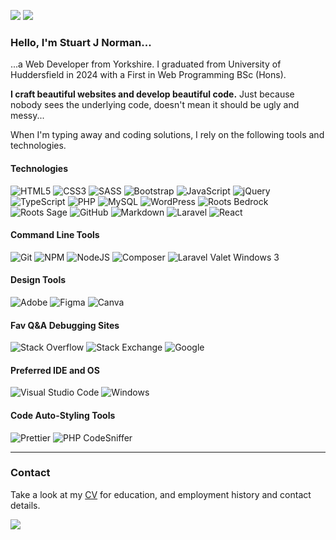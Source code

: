 <!--
**yCodeTech/yCodeTech** is a ✨ _special_ ✨ repository because its `README.md` (this file) appears on your GitHub profile.

Here are some ideas to get you started:

- 🔭 I’m currently working on ...
- 🌱 I’m currently learning ...
- 👯 I’m looking to collaborate on ...
- 🤔 I’m looking for help with ...
- 💬 Ask me about ...
- 📫 How to reach me: ...
- 😄 Pronouns: ...
- ⚡ Fun fact: ...
-->

![](https://komarev.com/ghpvc/?username=ycodetech&color=f75353&style=for-the-badge)
<img src="https://t4.ftcdn.net/jpg/04/19/26/97/360_F_419269782_9LsP3TQndMVnZ2j3ZhTPhMjaqQpFAth9.jpg">

### Hello, I'm Stuart J Norman...

...a Web Developer from Yorkshire. I graduated from University of Huddersfield in 2024 with a First in Web Programming BSc (Hons).

**I craft beautiful websites and develop beautiful code.** Just because nobody sees the underlying code, doesn't mean it should be ugly and messy...

When I'm typing away and coding solutions, I rely on the following tools and technologies.


#### Technologies
<!-- Badges documented by https://github.com/Ileriayo/markdown-badges -->
![HTML5](https://img.shields.io/badge/html5-%23E34F26.svg?style=for-the-badge&logo=html5&logoColor=white)
![CSS3](https://img.shields.io/badge/css3-%231572B6.svg?style=for-the-badge&logo=css3&logoColor=white)
![SASS](https://img.shields.io/badge/SASS-hotpink.svg?style=for-the-badge&logo=SASS&logoColor=white)
![Bootstrap](https://img.shields.io/badge/bootstrap-%238511FA.svg?style=for-the-badge&logo=bootstrap&logoColor=white)
![JavaScript](https://img.shields.io/badge/javascript-F7DF1E.svg?style=for-the-badge&logo=javascript&logoColor=black)
![jQuery](https://img.shields.io/badge/jquery-%230769AD.svg?style=for-the-badge&logo=jquery&logoColor=white)
![TypeScript](https://img.shields.io/badge/typescript-%23007ACC.svg?style=for-the-badge&logo=typescript&logoColor=white)
![PHP](https://img.shields.io/badge/php-%23777BB4.svg?style=for-the-badge&logo=php&logoColor=white)
![MySQL](https://img.shields.io/badge/mysql-4479A1.svg?style=for-the-badge&logo=mysql&logoColor=white)
![WordPress](https://img.shields.io/badge/WordPress-%23117AC9.svg?style=for-the-badge&logo=WordPress&logoColor=white)
![Roots Bedrock](https://img.shields.io/badge/Roots_Bedrock-525DDC.svg?style=for-the-badge&logo=rootsbedrock&logoColor=white)
![Roots Sage](https://img.shields.io/badge/Roots_Sage-525DDC.svg?style=for-the-badge&logo=rootssage&logoColor=white)
![GitHub](https://img.shields.io/badge/github-%23121011.svg?style=for-the-badge&logo=github&logoColor=white)
![Markdown](https://img.shields.io/badge/markdown-%23000000.svg?style=for-the-badge&logo=markdown&logoColor=white)
![Laravel](https://img.shields.io/badge/laravel-%23FF2D20.svg?style=for-the-badge&logo=laravel&logoColor=white)
![React](https://img.shields.io/badge/react-%2320232a.svg?style=for-the-badge&logo=react&logoColor=%2361DAFB)

#### Command Line Tools
![Git](https://img.shields.io/badge/git-%23F05033.svg?style=for-the-badge&logo=git&logoColor=white)
![NPM](https://img.shields.io/badge/NPM-%23CB3837.svg?style=for-the-badge&logo=npm&logoColor=white)
![NodeJS](https://img.shields.io/badge/node.js-6DA55F?style=for-the-badge&logo=node.js&logoColor=white)
![Composer](https://img.shields.io/badge/composer-%23624B2C.svg?style=for-the-badge&logo=composer&logoColor=white)
![Laravel Valet Windows 3](https://img.shields.io/badge/windows_3-%234B40C8.svg?style=for-the-badge&logo=laravel&logoColor=white&label=Laravel%20Valet&labelColor=BD74E6)

#### Design Tools
![Adobe](https://img.shields.io/badge/adobe-%23FF0000.svg?style=for-the-badge&logo=adobe&logoColor=white)
![Figma](https://img.shields.io/badge/figma-%23F24E1E.svg?style=for-the-badge&logo=figma&logoColor=white)
![Canva](https://img.shields.io/badge/Canva-%2300C4CC.svg?style=for-the-badge&logo=Canva&logoColor=white)

#### Fav Q&A Debugging Sites
![Stack Overflow](https://img.shields.io/badge/-Stackoverflow-FE7A16?style=for-the-badge&logo=stack-overflow&logoColor=white)
![Stack Exchange](https://img.shields.io/badge/StackExchange-%231E5397.svg?style=for-the-badge&logo=StackExchange&logoSize=auto)
![Google](https://img.shields.io/badge/google-4285F4?style=for-the-badge&logo=google&logoColor=white)

#### Preferred IDE and OS
![Visual Studio Code](https://img.shields.io/badge/Visual%20Studio%20Code-0078d7.svg?style=for-the-badge&logo=visual-studio-code&logoColor=white)
![Windows](https://img.shields.io/badge/Windows-0078D6?style=for-the-badge&logo=windows&logoColor=white)

#### Code Auto-Styling Tools
![Prettier](https://img.shields.io/badge/prettier-%23F7B93E.svg?style=for-the-badge&logo=prettier&logoColor=black)
![PHP CodeSniffer](https://img.shields.io/badge/PHP_CodeSniffer-053245?style=for-the-badge)


<hr style="height:1px">

### Contact
Take a look at my [CV](/Stuart_Norman_CV.pdf) for education, and employment history and contact details.

<img src="https://t4.ftcdn.net/jpg/07/89/03/09/360_F_789030930_mGOqeqNu7M2uRH7w91mDU9SYJgjUswtY.jpg">
